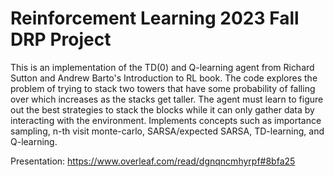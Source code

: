 # Reinforcement Learning 2023 Fall DRP Project

This is an implementation of the TD(0) and Q-learning agent from Richard Sutton and Andrew Barto's Introduction to RL book. The code explores the problem of trying to stack two towers that have some probability of falling over which increases as the stacks get taller.
The agent must learn to figure out the best strategies to stack the blocks while it can only gather data by interacting with the environment. Implements concepts such as importance sampling, n-th visit monte-carlo, SARSA/expected SARSA, TD-learning, and Q-learning.

Presentation: https://www.overleaf.com/read/dgnqncmhyrpf#8bfa25
